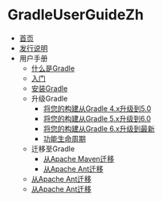 # GradleUserGuideZh

- [首页](/首页.md)
- [发行说明](/Gradle发行说明.md)
- 用户手册
  - [什么是Gradle](/用户手册/什么是Gradle.md)
  - [入门](/用户手册/入门.md)
  - [安装Gradle](/用户手册/安装Gradle.md)
  - 升级Gradle
    - [将您的构建从Gradle 4.x升级到5.0](/用户手册/升级Gradle/将您的构建从Gradle%s4.md)
    - [将您的构建从Gradle 5.x升级到6.0](/用户手册/升级Gradle/将您的构建从Gradle%s5.md)
    - [将您的构建从Gradle 6.x升级到最新](/用户手册/升级Gradle/将您的构建从Gradle%s6.md)
    - [功能生命周期](/用户手册/升级Gradle/功能生命周期.md)
  - 迁移至Gradle
    - [从Apache Maven迁移](/用户手册/迁移至Gradle/从Apache%sMaven迁移.md)
    - [从Apache Ant迁移](/用户手册/迁移至Gradle/从Apache%sAnt迁移.md)
  - [从Apache Ant迁移](/用户手册/从Apache%sAnt迁移.md)
  - [从Apache Ant迁移](/用户手册/从Apache%sAnt迁移.md)